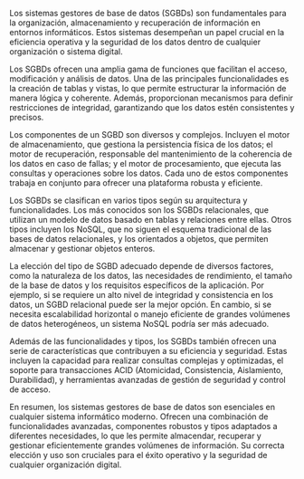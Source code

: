 Los sistemas gestores de base de datos (SGBDs) son fundamentales para la organización, almacenamiento y recuperación de información en entornos informáticos. Estos sistemas desempeñan un papel crucial en la eficiencia operativa y la seguridad de los datos dentro de cualquier organización o sistema digital.

Los SGBDs ofrecen una amplia gama de funciones que facilitan el acceso, modificación y análisis de datos. Una de las principales funcionalidades es la creación de tablas y vistas, lo que permite estructurar la información de manera lógica y coherente. Además, proporcionan mecanismos para definir restricciones de integridad, garantizando que los datos estén consistentes y precisos.

Los componentes de un SGBD son diversos y complejos. Incluyen el motor de almacenamiento, que gestiona la persistencia física de los datos; el motor de recuperación, responsable del mantenimiento de la coherencia de los datos en caso de fallas; y el motor de procesamiento, que ejecuta las consultas y operaciones sobre los datos. Cada uno de estos componentes trabaja en conjunto para ofrecer una plataforma robusta y eficiente.

Los SGBDs se clasifican en varios tipos según su arquitectura y funcionalidades. Los más conocidos son los SGBDs relacionales, que utilizan un modelo de datos basado en tablas y relaciones entre ellas. Otros tipos incluyen los NoSQL, que no siguen el esquema tradicional de las bases de datos relacionales, y los orientados a objetos, que permiten almacenar y gestionar objetos enteros.

La elección del tipo de SGBD adecuado depende de diversos factores, como la naturaleza de los datos, las necesidades de rendimiento, el tamaño de la base de datos y los requisitos específicos de la aplicación. Por ejemplo, si se requiere un alto nivel de integridad y consistencia en los datos, un SGBD relacional puede ser la mejor opción. En cambio, si se necesita escalabilidad horizontal o manejo eficiente de grandes volúmenes de datos heterogéneos, un sistema NoSQL podría ser más adecuado.

Además de las funcionalidades y tipos, los SGBDs también ofrecen una serie de características que contribuyen a su eficiencia y seguridad. Estas incluyen la capacidad para realizar consultas complejas y optimizadas, el soporte para transacciones ACID (Atomicidad, Consistencia, Aislamiento, Durabilidad), y herramientas avanzadas de gestión de seguridad y control de acceso.

En resumen, los sistemas gestores de base de datos son esenciales en cualquier sistema informático moderno. Ofrecen una combinación de funcionalidades avanzadas, componentes robustos y tipos adaptados a diferentes necesidades, lo que les permite almacendar, recuperar y gestionar eficientemente grandes volúmenes de información. Su correcta elección y uso son cruciales para el éxito operativo y la seguridad de cualquier organización digital.
